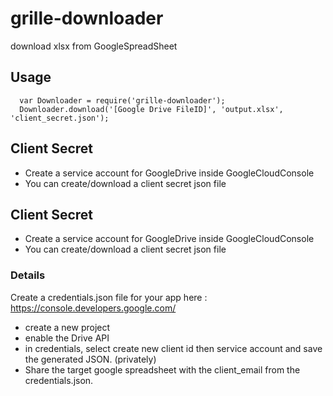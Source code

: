 # grille-downloader
download xlsx from GoogleSpreadSheet

## Usage
```
  var Downloader = require('grille-downloader');
  Downloader.download('[Google Drive FileID]', 'output.xlsx', 'client_secret.json');
```

## Client Secret
* Create a service account for GoogleDrive inside GoogleCloudConsole
* You can create/download a client secret json file

## Client Secret

* Create a service account for GoogleDrive inside GoogleCloudConsole
* You can create/download a client secret json file

### Details
Create a credentials.json file for your app here : https://console.developers.google.com/

* create a new project
* enable the Drive API
* in credentials, select create new client id then service account and save the generated JSON. (privately)
* Share the target google spreadsheet with the client_email from the credentials.json.
